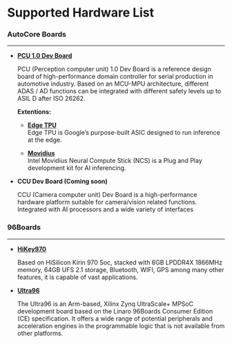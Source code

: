 # Supported Hardware List

### AutoCore Boards
---
- **[PCU 1.0 Dev Board](docs/Pcu_specification.md)**

  PCU (Perception computer unit) 1.0 Dev Board is a reference design board of high-performance domain controller for serial production in automotive industry. Based on an MCU-MPU architecture, different ADAS / AD functions can be integrated with different safety levels up to ASIL D after ISO 26262.

  **Extentions:**

  - **[Edge TPU](https://cloud.google.com/edge-tpu/)**  
  Edge TPU is Google’s purpose-built ASIC designed to run inference at the edge. 

  - **[Movidius](https://software.intel.com/en-us/neural-compute-stick)**  
  Intel Movidius Neural Compute Stick (NCS) is a Plug and Play development kit for AI inferencing.

- **CCU Dev Board (Coming soon)**
    
  CCU (Camera computer unit) Dev Board is a high-performance hardware platform suitable for camera/vision related functions. Integrated with AI processors and a wide variety of interfaces

### 96Boards
---
- **[HiKey970](https://www.96boards.org/product/hikey970/)**

  Based on HiSilicon Kirin 970 Soc, stacked with 6GB LPDDR4X 1866MHz memory, 64GB UFS 2.1 storage, Bluetooth, WIFI, GPS among many other features, it is capable of vast applications. 

- **[Ultra96](https://www.96boards.org/product/ultra96/)**

  The Ultra96 is an Arm-based, Xilinx Zynq UltraScale+ MPSoC development board based on the Linaro 96Boards Consumer Edition (CE) specification. It offers a wide range of potential peripherals and acceleration engines in the programmable logic that is not available from other platforms.
